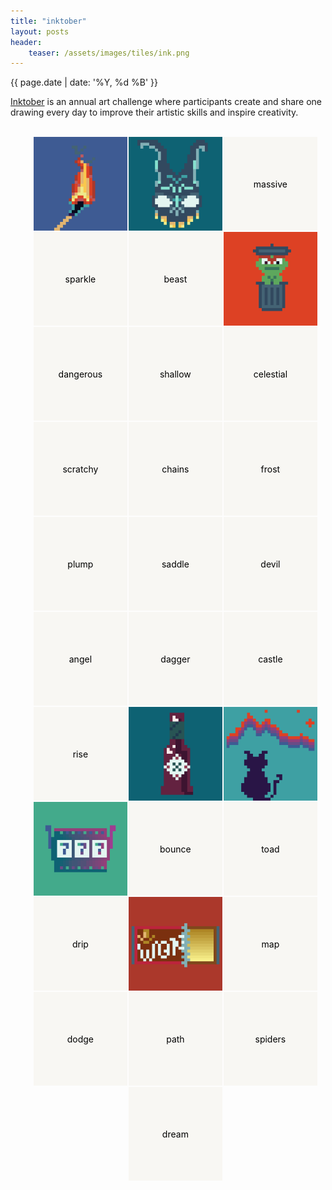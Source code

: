 ```yaml
---
title: "inktober"
layout: posts
header:
    teaser: /assets/images/tiles/ink.png
---
```


{{ page.date | date: '%Y, %d %B' }}

<style>
    .inktober-list {
        display: flex;
        flex-wrap: wrap; /* Allows cards to wrap to the next line */
        gap: 2px; /* Spacing between cards */
        justify-content: center; /* Center the cards */
    }
    .flip-card {
        background-color: transparent;
        width: 150px;
        height: 150px;
        perspective: 1000px;
        margin: 0;
    }
    .flip-card-inner {
        position: relative;
        width: 100%;
        height: 100%;
        text-align: center;
        transition: transform 0.6s;
        transform-style: preserve-3d;
    }
    .flip-card:hover .flip-card-inner {
        transform: rotateY(180deg);
    }

    .flip-card-inner.flipped {
        transform: rotateY(180deg); /* Start flipped */
    }
    .flip-card:hover .flip-card-inner.flipped {
        transform: rotateY(0deg); /* Turn back to front on hover */
    }


    .flip-card-front, .flip-card-back {
        position: absolute;
        width: 100%;
        height: 100%;
        backface-visibility: hidden;
    }
    .flip-card-front {
        background-color: #f8f7f3;
        color: black;
        display: flex;
        flex-direction: column;
        justify-content: center;
        align-items: center;
        position: relative;
    }
    .flip-card-back {
        position: absolute;
        top: 0;
        left: 0;
        width: 100%;
        height: 100%;
        background-color: #2980b9;
        color: white;
        transform: rotateY(180deg);
        display: flex;
        justify-content: center;
        align-items: center;
        overflow: hidden;
    }
    .flip-card-back img {
        max-width: 100%; /* Full width but maintain aspect ratio */
        max-height: 100%; /* Full height but maintain aspect ratio */
    }
</style>

<a href="https://inktober.com/">Inktober</a> is an annual art challenge where participants create and share one drawing every day to improve their artistic skills and inspire creativity.
<br>
<br>

<ul class="inktober-list">
<div class="flip-card">
    <div class="flip-card-inner flipped">
        <div class="flip-card-front">fire</div>>
        <div class="flip-card-back">
            <img src="/assets/images/misc/inktober/31-fir.png">
        </div>
    </div>
</div>
<div class="flip-card">
    <div class="flip-card-inner flipped">
        <div class="flip-card-front">
            rush
        </div>
        <div class="flip-card-back">
            <img src="/assets/images/misc/inktober/30-rush.png">
        </div>
    </div>
</div>
<div class="flip-card">
    <div class="flip-card-inner">
        <div class="flip-card-front">
            massive
        </div>
        <div class="flip-card-back">
            <img src="/assets/images/misc/inktober/29-massiv.png">
        </div>
    </div>
</div>
<div class="flip-card">
    <div class="flip-card-inner">
        <div class="flip-card-front">
            sparkle
        </div>
        <div class="flip-card-back">
            <img src="/assets/images/misc/inktober/28-sparkl.png">
        </div>
    </div>
</div>
<div class="flip-card">
    <div class="flip-card-inner">
        <div class="flip-card-front">
            beast
        </div>
        <div class="flip-card-back">
            <img src="/assets/images/misc/inktober/27-beast.png">
        </div>
    </div>
</div>
<div class="flip-card">
    <div class="flip-card-inner flipped">
        <div class="flip-card-front">
            remove
        </div>
        <div class="flip-card-back">
            <img src="/assets/images/misc/inktober/26-rm.png">
        </div>
    </div>
</div>
<div class="flip-card">
    <div class="flip-card-inner">
        <div class="flip-card-front">
            dangerous
        </div>
        <div class="flip-card-back">
            <img src="/assets/images/misc/inktober/25-dangerous.png">
        </div>
    </div>
</div>
<div class="flip-card">
    <div class="flip-card-inner">
        <div class="flip-card-front">
            shallow
        </div>
        <div class="flip-card-back">
            <img src="/assets/images/misc/inktober/24-shallow.png">
        </div>
    </div>
</div>
<div class="flip-card">
    <div class="flip-card-inner">
        <div class="flip-card-front">
            celestial
        </div>
        <div class="flip-card-back">
            <img src="/assets/images/misc/inktober/23-celestial.png">
        </div>
    </div>
</div>
<div class="flip-card">
    <div class="flip-card-inner">
        <div class="flip-card-front">
            scratchy
        </div>
        <div class="flip-card-back">
            <img src="/assets/images/misc/inktober/22-scratchy.png">
        </div>
    </div>
</div>
<div class="flip-card">
    <div class="flip-card-inner">
        <div class="flip-card-front">
            chains
        </div>
        <div class="flip-card-back">
            <img src="/assets/images/misc/inktober/21-chains.png">
        </div>
    </div>
</div>
<div class="flip-card">
    <div class="flip-card-inner">
        <div class="flip-card-front">
            frost
        </div>
        <div class="flip-card-back">
            <img src="/assets/images/misc/inktober/20-frost.png">
        </div>
    </div>
</div>
<div class="flip-card">
    <div class="flip-card-inner">
        <div class="flip-card-front">
            plump
        </div>
        <div class="flip-card-back">
            <img src="/assets/images/misc/inktober/19-plump.png">
        </div>
    </div>
</div>
<div class="flip-card">
    <div class="flip-card-inner">
        <div class="flip-card-front">
            saddle
        </div>
        <div class="flip-card-back">
            <img src="/assets/images/misc/inktober/18-saddle.png">
        </div>
    </div>
</div>
<div class="flip-card">
    <div class="flip-card-inner">
        <div class="flip-card-front">
            devil
        </div>
        <div class="flip-card-back">
            <img src="/assets/images/misc/inktober/17-devil.png">
        </div>
    </div>
</div>
<div class="flip-card">
    <div class="flip-card-inner">
        <div class="flip-card-front">
            angel
        </div>
        <div class="flip-card-back">
            <img src="/assets/images/misc/inktober/16-angel.png">
        </div>
    </div>
</div>
<div class="flip-card">
    <div class="flip-card-inner">
        <div class="flip-card-front">
            dagger
        </div>
        <div class="flip-card-back">
            <img src="/assets/images/misc/inktober/15-dagger.png">
        </div>
    </div>
</div>
<div class="flip-card">
    <div class="flip-card-inner">
        <div class="flip-card-front">
            castle
        </div>
        <div class="flip-card-back">
            <img src="/assets/images/misc/inktober/14-castle.png">
        </div>
    </div>
</div>
<div class="flip-card">
    <div class="flip-card-inner">
        <div class="flip-card-front">
            rise
        </div>
        <div class="flip-card-back">
            <img src="/assets/images/misc/inktober/13-rise.png">
        </div>
    </div>
</div>
<div class="flip-card">
    <div class="flip-card-inner flipped">
        <div class="flip-card-front">
            spicy
        </div>
        <div class="flip-card-back">
            <img src="/assets/images/misc/inktober/12-spicy.png">
        </div>
    </div>
</div>
<div class="flip-card">
    <div class="flip-card-inner flipped">
        <div class="flip-card-front">
            wander
        </div>
        <div class="flip-card-back">
            <img src="/assets/images/misc/inktober/11-wander.png">
        </div>
    </div>
</div>
<div class="flip-card">
    <div class="flip-card-inner flipped">
        <div class="flip-card-front">
            fortune
        </div>
        <div class="flip-card-back">
            <img src="/assets/images/misc/inktober/10-fortune.png">
        </div>
    </div>
</div>
<div class="flip-card">
    <div class="flip-card-inner">
        <div class="flip-card-front">
            bounce
        </div>
        <div class="flip-card-back">
            <img src="/assets/images/misc/inktober/9-bounce.png">
        </div>
    </div>
</div>
<div class="flip-card">
    <div class="flip-card-inner">
        <div class="flip-card-front">
            toad
        </div>
        <div class="flip-card-back">
            <img src="/assets/images/misc/inktober/8-toad.png">
        </div>
    </div>
</div>
<div class="flip-card">
    <div class="flip-card-inner">
        <div class="flip-card-front">
            drip
        </div>
        <div class="flip-card-back">
            <img src="/assets/images/misc/inktober/7-drip.png">
        </div>
    </div>
</div>
<div class="flip-card">
    <div class="flip-card-inner flipped">
        <div class="flip-card-front">
            golden
        </div>
        <div class="flip-card-back">
            <img src="/assets/images/misc/inktober/6-golden.png">
        </div>
    </div>
</div>
<div class="flip-card">
    <div class="flip-card-inner">
        <div class="flip-card-front">
            map
        </div>
        <div class="flip-card-back">
            <img src="/assets/images/misc/inktober/5-map.png">
        </div>
    </div>
</div>
<div class="flip-card">
    <div class="flip-card-inner">
        <div class="flip-card-front">
            dodge
        </div>
        <div class="flip-card-back">
            <img src="/assets/images/misc/inktober/4-dodge.jpeg">
        </div>
    </div>
</div>
<div class="flip-card">
    <div class="flip-card-inner">
        <div class="flip-card-front">
            path
        </div>
        <div class="flip-card-back">
            <img src="/assets/images/misc/inktober/3-path.jpeg">
        </div>
    </div>
</div>
<div class="flip-card">
    <div class="flip-card-inner">
        <div class="flip-card-front">
            spiders
        </div>
        <div class="flip-card-back">
            <img src="/assets/images/misc/inktober/2-spiders.jpeg">
        </div>
    </div>
</div>
<div class="flip-card">
    <div class="flip-card-inner">
        <div class="flip-card-front">
            dream
        </div>
        <div class="flip-card-back">
            <img src="/assets/images/misc/inktober/1-dream.jpeg">
        </div>
    </div>
</div>
</ul>

